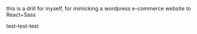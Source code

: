 this is a drill for myself, for mimicking a wordpress e-commerce website to React+Sass

test-test-test
